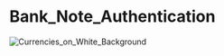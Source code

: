 # Bank_Note_Authentication

![Currencies_on_White_Background](https://github.com/DucTran182/Bank_Note_Authentication/assets/102782569/1e616466-7c03-4763-b7fe-b8b1075408ac)

